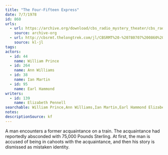 ```yaml
---
title: "The Four-Fifteen Express"
date: 7/7/1978
id: 860
urls: 
  - url: https://archive.org/download/cbs_radio_mystery_theater/cbs_radio_mystery_theater-0851-0900.zip/cbs_radio_mystery_theater-0851-0900%2Fcbsrmt_0860_the_four_fifteen_express.mp3
    source: archive-org
  - url: http://cbsrmt.thelongtrek.com/jl/CBSRMT%20-%20780707%200860%20The%20Four-Fifteen%20Express_jl.mp3
    source: kl-jl
tags: 
actors:  
  - id: 44
    name: William Prince  
  - id: 264
    name: Ann Williams  
  - id: 38
    name: Ian Martin  
  - id: 95
    name: Earl Hammond
writers:  
  - id: 139
    name: Elizabeth Pennell
searchable: William Prince,Ann Williams,Ian Martin,Earl Hammond Elizabeth Pennell
notes: 
descriptionSource: kf
---
```

A man encounters a former acquaintance on a train. The acquaintance had reportedly absconded with 75,000 Pounds Sterling. At first, the man is accused of being in cahoots with the acquaintance, and then his story is dismissed as mistaken identity.